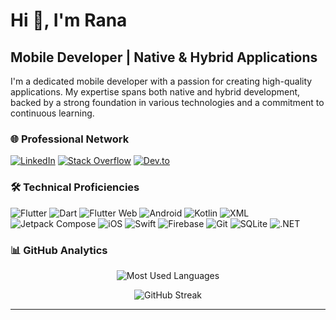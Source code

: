 # Hi 👋, I'm Rana

## Mobile Developer | Native & Hybrid Applications

I'm a dedicated mobile developer with a passion for creating high-quality applications. My expertise spans both native and hybrid development, backed by a strong foundation in various technologies and a commitment to continuous learning.

### 🌐 Professional Network

[![LinkedIn](https://img.shields.io/badge/LinkedIn-0077B5?style=for-the-badge&logo=linkedin&logoColor=white)](https://linkedin.com/in/ranaayman)
[![Stack Overflow](https://img.shields.io/badge/Stack_Overflow-FE7A16?style=for-the-badge&logo=stack-overflow&logoColor=white)](https://stackoverflow.com/users/11659802)
[![Dev.to](https://img.shields.io/badge/dev.to-0A0A0A?style=for-the-badge&logo=dev.to&logoColor=white)](https://dev.to/ranaayman)

### 🛠 Technical Proficiencies

![Flutter](https://img.shields.io/badge/Flutter-02569B?style=for-the-badge&logo=flutter&logoColor=white)
![Dart](https://img.shields.io/badge/Dart-0175C2?style=for-the-badge&logo=dart&logoColor=white)
![Flutter Web](https://img.shields.io/badge/Flutter%20Web-02569B?style=for-the-badge&logo=flutter&logoColor=white)
![Android](https://img.shields.io/badge/Android-3DDC84?style=for-the-badge&logo=android&logoColor=white)
![Kotlin](https://img.shields.io/badge/Kotlin-0095D5?style=for-the-badge&logo=kotlin&logoColor=white)
![XML](https://img.shields.io/badge/XML-555555?style=for-the-badge&logo=xml&logoColor=white)
![Jetpack Compose](https://img.shields.io/badge/Jetpack%20Compose-4285F4?style=for-the-badge&logo=jetpack-compose&logoColor=white)
![iOS](https://img.shields.io/badge/iOS-000000?style=for-the-badge&logo=ios&logoColor=white)
![Swift](https://img.shields.io/badge/Swift-FA7343?style=for-the-badge&logo=swift&logoColor=white)
![Firebase](https://img.shields.io/badge/Firebase-FFCA28?style=for-the-badge&logo=firebase&logoColor=black)
![Git](https://img.shields.io/badge/Git-F05032?style=for-the-badge&logo=git&logoColor=white)
![SQLite](https://img.shields.io/badge/SQLite-07405E?style=for-the-badge&logo=sqlite&logoColor=white)
![.NET](https://img.shields.io/badge/.NET-5C2D91?style=for-the-badge&logo=.net&logoColor=white)

### 📊 GitHub Analytics

<p align="center">
  <img src="https://github-readme-stats.vercel.app/api/top-langs?username=ranaaymann&show_icons=true&locale=en&layout=compact&theme=dark" alt="Most Used Languages" />
</p>

<p align="center">
  <img src="https://github-readme-streak-stats.herokuapp.com/?user=ranaaymann&theme=dark" alt="GitHub Streak" />
</p>

---
